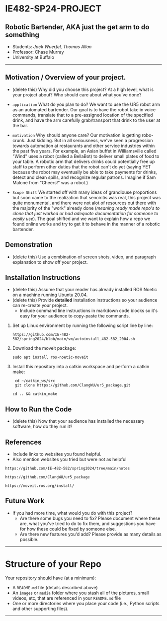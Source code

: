 # IE482-SP24-PROJECT
## Robotic Bartender, AKA just the get arm to do something
- Students: *Jack Wuerfel, Thomas Allan*
- Professor: Chase Murray
- University at Buffalo

---

## Motivation / Overview of your project.
- (delete this) Why did you choose this project?   At a high level, what is your project about? Who should care about what you've done?

  
- `application` What do you plan to do?  We want to use the UR5 robot arm as an automated bartender. Our goal is to have the robot take in voice commands, translate that to a pre-assigned location of the specified drink, and have the arm carefully grab/transport that drink to the user at the bar.

- `motivation` Why should anyone care?  Our motivation is getting robo-crunk. Just kidding. But in all seriousness, we've seen a progression towards automation at restaurants and other service industries within the past five years. For example, an Asian buffet in Williamsville called "Wind" uses a robot (called a BellaBot) to deliver small plates of food to your table. A robotic arm that delivers drinks could potentially free up staff to perform other duties that the robot can't do yet (saying YET because the robot may eventually be able to take payments for drinks, detect and clean spills, and recognize regular patrons. Imagine if Sam Malone from "Cheers!" was a robot.)

- `Scope Shift` We started off with many ideas of grandiouse proportions but soon came to the realization that senoiritis was real, this project was quite monumental, and there were not alot of resources out there with the majority of the "work" already done (*meaning ready made repo's to clone that just worked or had adequate documentation for someone to easily use*). The goal shifted and we want to explain how a repo we found online works and try to get it to behave in the manner of a robotic bartender.

  
## Demonstration
- (delete this) Use a combination of screen shots, video, and paragraph explanation to show off your project.
   
## Installation Instructions
- (delete this) Assume that your reader has already installed ROS Noetic on a machine running Ubuntu 20.04.
- (delete this) Provide **detailed** installation instructions so your audience can re-create your project.
    - Include command line instructions in markdown code blocks so it's easy for your audience to copy-paste the commands.
 
1. Set up Linux environment by running the following script line by line:
   ```
   https://github.com/IE-482-582/spring2024/blob/main/vm/autoinstall_482-582_2004.sh
   ```
2. Download the moveit package:
   ```
   sudo apt install ros-noetic-moveit
   ```
3. Install this repository into a catkin workspace and perform a catkin make:
   ```
    cd ~/catkin_ws/src
    git clone https://github.com/ClangWU/ur5_package.git
   ```
    ```
    cd .. && catkin_make
    ```

## How to Run the Code
- (delete this) Now that your audience has installed the necessary software, how do they run it?

## References
- Include links to websites you found helpful.
- Also mention websites you tried but were not as helpful
```
https://github.com/IE-482-582/spring2024/tree/main/notes
```
```
https://github.com/ClangWU/ur5_package
```
```
https://moveit.ros.org/install/
```
## Future Work
- If you had more time, what would you do with this project?
    - Are there some bugs you need to fix?  Please document where these are, what you've tried to do to fix them, and suggestions you have for how these could be fixed by someone else.
    - Are there new features you'd add?  Please provide as many details as possible.

---
# Structure of your Repo
Your repository should have (at a minimum):
- A `README.md` file (details described above)
- An `images` or `media` folder where you stash all of the pictures, small videos, etc, that are referenced in your `README.md` file
- One or more directories where you place your code (i.e., Python scripts and other supporting files).

--- 


